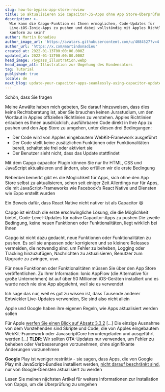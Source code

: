```yaml
---
slug: how-to-bypass-app-store-review
title: So aktualisieren Sie Capacitor-JS-Apps ohne App Store-Überprüfung.
description: >-
  Wie kann die Capgo-Funktion es Ihnen ermöglichen, Code-Updates für
  Live-iOS-Ionic-Apps zu pushen und dabei vollständig mit Apples Richtlinien
  konform zu sein?
author: Martin Donadieu
author_image_url: 'https://avatars.githubusercontent.com/u/4084527?v=4'
author_url: 'https://x.com/martindonadieu'
created_at: 2022-01-13T00:00:00.000Z
updated_at: 2022-01-13T00:00:00.000Z
head_image: /bypass_illustration.webp
head_image_alt: Illustration zur Umgehung des Kondensators
tag: Tutorial
published: true
locale: de
next_blog: update-your-capacitor-apps-seamlessly-using-capacitor-updater
---
```


Schön, dass Sie fragen

Meine Anwälte haben mich gebeten, Sie darauf hinzuweisen, dass dies keine Rechtsberatung ist, aber Sie brauchen keinen Jurastudium, um den Wortlaut in Apples offiziellen Richtlinien zu verstehen. Apples Richtlinien erlauben es Ihnen ausdrücklich, ausführbaren Code direkt in Ihre App zu pushen und den App Store zu umgehen, unter diesen drei Bedingungen:

* Der Code wird von Apples eingebautem WebKit-Framework ausgeführt
* Der Code stellt keine zusätzlichen Funktionen oder Funktionalitäten bereit, schaltet sie frei oder aktiviert sie
* Der Benutzer sieht nicht, dass das Update stattfindet

Mit dem Capgo capacitor Plugin können Sie nur Ihr HTML, CSS und JavaScript aktualisieren und ändern, also erfüllen wir die erste Bedingung

Nebenbei bemerkt gibt es die Möglichkeit für Apps, sich ohne den App Store selbst zu aktualisieren, schon seit einiger Zeit
Allerdings nur für Apps, die mit JavaScript-Frameworks wie Facebook's React Native und Diensten wie Expo erstellt wurden

Ein Beweis dafür, dass React Native nicht nativer ist als Capacitor 😆

Capgo ist einfach die erste erschwingliche Lösung, die die Möglichkeit bietet, Code-Level-Updates für native Capacitor-Apps zu pushen
Die zweite Bedingung, keine neuen Funktionen oder Funktionalitäten, liegt wirklich bei Ihnen

Capgo ist nicht dazu gedacht, neue Funktionen oder Funktionalitäten zu pushen. Es soll sie anpassen oder korrigieren und so kleinere Releases vermeiden, die notwendig sind, um Fehler zu beheben, Logging oder Tracking hinzuzufügen, Nachrichten zu aktualisieren, Benutzer zum Upgrade zu zwingen, usw.

Für neue Funktionen oder Funktionalitäten müssen Sie über den App Store veröffentlichen. Zu Ihrer Information: Ionic AppFlow (die Alternative für große Unternehmen) ist auf über 50 Millionen iOS-Geräten installiert und es wurde noch nie eine App abgelehnt, weil sie es verwendet

Ich sage das nur, weil es gut zu wissen ist, dass Tausende anderer Entwickler Live-Updates verwenden, Sie sind also nicht allein

Apple und Google haben ihre eigenen Regeln, wie Apps aktualisiert werden sollen

Für Apple [werfen Sie einen Blick auf Absatz 3.3.2](https://developer.apple.com/programs/information/Apple_Developer_Program_Information_8_12_15pdf/)
[...] Die einzige Ausnahme von dem Vorstehenden sind Skripte und Code, die von Apples eingebautem WebKit-Framework oder JavascriptCore heruntergeladen und ausgeführt werden [...] __TLDR__: Wir sollten OTA-Updates nur verwenden, um Fehler zu beheben oder Verbesserungen vorzunehmen, ohne signifikante Änderungen vorzunehmen

__Google__ Play ist weniger restriktiv - sie sagen, dass Apps, die von Google Play mit JavaScript-Bundles installiert werden, [nicht darauf beschränkt sind](https://supportgooglecom/googleplay/android-developer/answer/9888379/?hl=en), nur von Google-Diensten aktualisiert zu werden


Lesen Sie meinen nächsten Artikel für weitere Informationen zur Installation von Capgo, um die Überprüfung zu umgehen